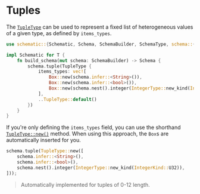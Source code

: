 # Tuples

The [`TupleType`][tuple] can be used to represent a fixed list of heterogeneous values of a given
type, as defined by `items_types`.

```rust
use schematic::{Schematic, Schema, SchemaBuilder, SchemaType, schema::{TupleType, IntegerKind}};

impl Schematic for T {
	fn build_schema(mut schema: SchemaBuilder) -> Schema {
		schema.tuple(TupleType {
			items_types: vec![
				Box::new(schema.infer::<String>()),
				Box::new(schema.infer::<bool>()),
				Box::new(schema.nest().integer(IntegerType::new_kind(IntegerKind::U32))),
			],
			..TupleType::default()
		})
	}
}
```

If you're only defining the `items_types` field, you can use the shorthand
[`TupleType::new()`](https://docs.rs/schematic/latest/schematic/struct.TupleType.html#method.new)
method. When using this approach, the `Box`s are automatically inserted for you.

```rust
schema.tuple(TupleType::new([
	schema.infer::<String>(),
	schema.infer::<bool>(),
	schema.nest().integer(IntegerType::new_kind(IntegerKind::U32)),
]));
```

> Automatically implemented for tuples of 0-12 length.

[tuple]: https://docs.rs/schematic/latest/schematic/schema/struct.TupleType.html

